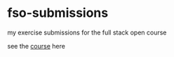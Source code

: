# fso-submissions

my exercise submissions for the full stack open course

see the <a href="https://fullstackopen.com/en/">course</a> here
